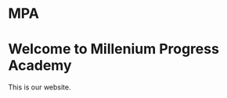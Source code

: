 # MPA<!DOCTYPE html>
<html lang="en">
<head>
    <meta charset="UTF-8">
    <meta name="viewport" content="width=device-width, initial-scale=1.0">
    <title>Millenium Progress Academy</title>
</head>
<body>
    <h1>Welcome to Millenium Progress Academy</h1>
    <p>This is our website.</p>
</body>
</html>
